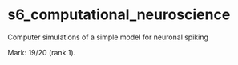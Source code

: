 # s6_computational_neuroscience
Computer simulations of a simple model for neuronal spiking

Mark: 19/20 (rank 1).
